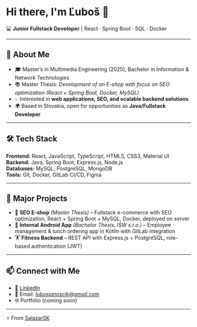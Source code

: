 # Hi there, I'm Ľuboš 👋

💻 **Junior Fullstack Developer** | React · Spring Boot · SQL · Docker  

---

## 🚀 About Me
- 🎓 Master’s in Multimedia Engineering (2025), Bachelor in Information & Network Technologies  
- 📚 Master Thesis: *Development of an E-shop with focus on SEO optimization (React + Spring Boot, Docker, MySQL)*  
- 💡 Interested in **web applications, SEO, and scalable backend solutions**  
- 🌍 Based in Slovakia, open for opportunities as **Java/Fullstack Developer**  

---

## 🛠️ Tech Stack
**Frontend:** React, JavaScript, TypeScript, HTML5, CSS3, Material UI  
**Backend:** Java, Spring Boot, Express.js, Node.js  
**Databases:** MySQL, PostgreSQL, MongoDB  
**Tools:** Git, Docker, GitLab CI/CD, Figma  

---

## 🔑 Major Projects
- 🛒 **SEO E-shop** *(Master Thesis)* – Fullstack e-commerce with SEO optimization, React + Spring Boot + MySQL, Docker, deployed on server  
- 📱 **Internal Android App** *(Bachelor Thesis, ISW s.r.o.)* – Employee management & lunch ordering app in Kotlin with GitLab integration  
- 🏋️ **Fitness Backend** – REST API with Express.js + PostgreSQL, role-based authentication (JWT)  

---

## 📫 Connect with Me
- 💼 [LinkedIn]([https://www.linkedin.com/in/tvoje-linkedin](https://www.linkedin.com/in/lubos-janoscik))  
- 📧 Email: *lubosjanoscik@gmail.com*  
- 🌐 Portfolio (coming soon)  

---

⭐️ From [SalazarSK](https://github.com/SalazarSK)
